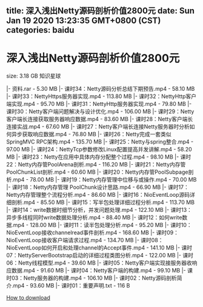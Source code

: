 
title: 深入浅出Netty源码剖析价值2800元
date: Sun Jan 19 2020 13:23:35 GMT+0800 (CST)    
categories: baidu
---

# 深入浅出Netty源码剖析价值2800元
size: 3.18 GB
 知识星球
 
|- 资料.rar - 5.30 MB
|- 课时34：Netty源码分析总结下期预告.mp4 - 58.10 MB
|- 课时33：NettyHttps服务器实现.mp4 - 113.80 MB
|- 课时32：NettyHttp客户端实现.mp4 - 95.70 MB
|- 课时31：NettyHttp服务器实现.mp4 - 79.80 MB
|- 课时30：Netty客户端问题解决与设计优化.mp4 - 106.00 MB
|- 课时29：Netty客户端长连接获取服务器响应数据.mp4 - 83.60 MB
|- 课时28：Netty客户端长连接实战.mp4 - 67.60 MB
|- 课时27：Netty客户端长连接Netty服务器时分析如何异步获取响应数据.mp4 - 76.80 MB
|- 课时26：Netty完成一套类似SpringMVC RPC架构.mp4 - 135.70 MB
|- 课时25：Netty与spring整合.mp4 - 97.00 MB
|- 课时24：NettyTcp参数修改Linux配置提高并发讲解.mp4 - 58.20 MB
|- 课时23：Netty在应用中具体内存分配整个过程.mp4 - 98.10 MB
|- 课时22：Netty内存管PoolArena剖析.mp4 - 116.20 MB
|- 课时21：Netty内存管PoolChunkList剖析.mp4 - 60.60 MB
|- 课时20：Netty内存管PoolSubpage剖析.mp4 - 78.00 MB
|- 课时19：Netty内存管理中位移与或操作.mp4 - 70.00 MB
|- 课时18：Netty内存管理 PoolChunk设计思路.mp4 - 66.90 MB
|- 课时17：Netty内存管理整个流程分析.mp4 - 86.60 MB
|- 课时16：NioEventLoop源码详细剖析.mp4 - 85.50 MB
|- 课时15：写半包处理详细过程分析.mp4 - 113.70 MB
|- 课时14：write数据时细节分析，并发问题处理.mp4 - 122.10 MB
|- 课时13：异步多线程同时write数据处理分析.mp4 - 88.40 MB
|- 课时12：如何write数据.mp4 - 128.00 MB
|- 课时11：读半包处理分析.mp4 - 95.20 MB
|- 课时10：NioEventLoop接收channelread事件剖析.mp4 - 168.60 MB
|- 课时09：NioEventLoop接收客户端请求过程.mp4 - 134.70 MB
|- 课时08：NioEventLoop如何开启和处理channel的Accept事件.mp4 - 141.10 MB
|- 课时07：NettyServerBootstrap启动的详细过程类图分析.mp4 - 122.00 MB
|- 课时06：Netty线程模型.mp4 - 39.60 MB
|- 课时05：Netty客户端实现接服务器收响应数据.mp4 - 91.60 MB
|- 课时04：Netty客户端的构建.mp4 - 99.10 MB
|- 课时03：Netty服务器的构建.mp4 - 106.10 MB
|- 课时02：Netty源码剖析简介.mp4 - 93.60 MB
|- 课时01：重要声明.txt - 116 B

[How to download](https://bpcam.bemobtrk.com/go/2ceec3aa-1ca2-46d6-b9ff-aaa5c184517c?jno=640)